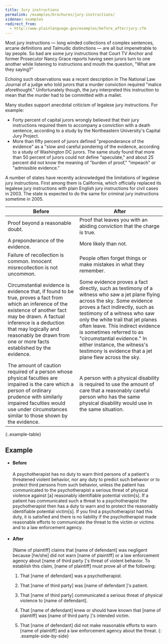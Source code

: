 ```yaml
---
title: Jury instructions
permalink: /examples/brochures/jury-instructions/
sidenav: examples
redirect_from:
  - http://www.plainlanguage.gov/examples/before_after/jury.cfm
---
```


Most jury instructions — long winded collections of complex sentences, arcane definitions and Talmudic distinctions — are all but impenetrable to lay people. So bad are some jury instructions that Court TV Anchor and former Prosecutor Nancy Grace reports having seen jurors turn to one another while listening to instructions and mouth the question, "What are they saying?"

Echoing such observations was a recent description in The National Law Journal of a judge who told jurors that a murder conviction required "malice aforethought." Unfortunately though, the jury interpreted this instruction to mean that the murder had to be committed with a mallet.

Many studies support anecdotal criticism of legalese jury instructions. For example:

- Forty percent of capital jurors wrongly believed that their jury instructions required them to accompany a conviction with a death sentence, according to a study by the Northeastern University's Capital Jury Project.
- More than fifty percent of jurors defined "preponderance of the evidence" as a "slow and careful pondering of the evidence, according to a study of Washington DC jurors. The same study found that more than 50 percent of jurors could not define "speculate," and about 25 percent did not know the meaning of "burden of proof," "impeach" or "admissible evidence."

A number of states have recently acknowledged the limitations of legalese jury instructions. First among them is California, which officially replaced its legalese jury instructions with plain English jury instructions for civil cases in 2003\. The state is expected to do the same for criminal jury instructions sometime in 2005.

Before | After
--- | ---
Proof beyond a reasonable doubt. | Proof that leaves you with an abiding conviction that the charge is true.
A preponderance of the evidence. | More likely than not.
Failure of recollection is common. Innocent misrecollection is not uncommon. | People often forget things or make mistakes in what they remember.
Circumstantial evidence is evidence that, if found to be true, proves a fact from which an inference of the existence of another fact may be drawn. A factual inference is a deduction that may logically and reasonably be drawn from one or more facts established by the evidence. | Some evidence proves a fact directly, such as testimony of a witness who saw a jet plane flying across the sky. Some evidence proves a fact indirectly, such as testimony of a witness who saw only the white trail that jet planes often leave. This indirect evidence is sometimes referred to as "circumstantial evidence." In either instance, the witness's testimony is evidence that a jet plane flew across the sky.
The amount of caution required of a person whose physical faculties are impaired is the care which a person of ordinary prudence with similarly impaired faculties would use under circumstances similar to those shown by the evidence.  | A person with a physical disability is required to use the amount of care that a reasonably careful person who has the same physical disability would use in the same situation.
{:.example-table}

## Example

* #### Before

  A psychotherapist has no duty to warn third persons of a patient's threatened violent behavior, nor any duty to predict such behavior or to protect third persons from such behavior, unless the patient has communicated to the psychotherapist a serious threat of physical violence against [a] reasonably identifiable potential victim[s]. If a patient has communicated such a threat to a psychotherapist the psychotherapist then has a duty to warn and to protect the reasonably identifiable potential victim[s]. If you find a psychotherapist had this duty, it is satisfied and there is no liability if the psychotherapist made reasonable efforts to communicate the threat to the victim or victims and to a law enforcement agency.

* #### After

  [Name of plaintiff] claims that [name of defendant] was negligent because [he/she] did not warn [name of plaintiff] or a law enforcement agency about [name of third party ]'s threat of violent behavior. To establish this claim, [name of plaintiff] must prove all of the following:

  1. That [name of defendant] was a psychotherapist.

  2. That [name of third party] was [name of defendant ]'s patient.

  3. That [name of third party] communicated a serious threat of physical violence to [name of defendant].

  4. That [name of defendant] knew or should have known that [name of plaintiff] was [name of third party ]'s intended victim.

  5. That [name of defendant] did not make reasonable efforts to warn [name of plaintiff] and a law enforcement agency about the threat.
{: .example-side-by-side}
